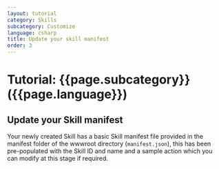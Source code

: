 ```yaml
---
layout: tutorial
category: Skills
subcategory: Customize
language: csharp
title: Update your skill manifest
order: 3
---
```


# Tutorial: {{page.subcategory}} ({{page.language}})

## Update your Skill manifest

Your newly created Skill has a basic Skill manifest file provided in the manifest folder of the wwwroot directory (`manifest.json`), this has been pre-populated with the Skill ID and name and a sample action which you can modify at this stage if required.